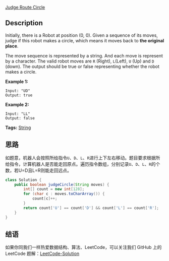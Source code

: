 [Judge Route Circle][title]

## Description

Initially, there is a Robot at position (0, 0). Given a sequence of its moves, judge if this robot makes a circle, which means it moves back to **the original place**.

The move sequence is represented by a string. And each move is represent by a character. The valid robot moves are `R` (Right), `L`(Left), `U` (Up) and `D` (down). The output should be true or false representing whether the robot makes a circle.

**Example 1:**

```
Input: "UD"
Output: true
```

**Example 2:**

```
Input: "LL"
Output: false
```

**Tags:** [String](https://leetcode.com/tag/string/)

## 思路
如题意，机器人会按照所给指令`U`、`D`、`L`、`R`进行上下左右移动。题目要求根据所给指令，计算机器人是否能走回原点。遍历指令数组，分别记录`U`、`D`、`L`、`R`的个数，若U=D且L=R则能走回远点。

```java
class Solution {
    public boolean judgeCircle(String moves) {
        int[] count = new int[128];
        for (char c : moves.toCharArray()) {
            count[c]++;
        }
        return count['U'] == count['D'] && count['L'] == count['R'];
    }
}
```

## 结语

如果你同我们一样热爱数据结构、算法、LeetCode，可以关注我们 GitHub 上的 LeetCode 题解：[LeetCode-Solution][ls]

[title]: https://leetcode.com/problems/judge-route-circle/description/
[ls]: https://github.com/RichCodersAndMe/LeetCode-Solution